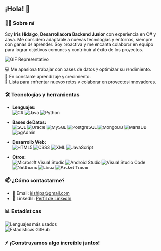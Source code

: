 ## ¡Hola! 👋  

### 👩‍💻 Sobre mí  
Soy **Iris Hidalgo**, **Desarrolladora Backend Junior** con experiencia en C# y Java. Me considero adaptable a nuevas tecnologías y entornos, siempre con ganas de aprender. Soy proactiva y me encanta colaborar en equipo para lograr objetivos comunes y contribuir al éxito de los proyectos.

![GIF Representativo](https://media.giphy.com/media/26tn33aiTi1jkl6H6/giphy.gif)

💻 Me apasiona trabajar con bases de datos y optimizar su rendimiento.  
🌱 En constante aprendizaje y crecimiento.  
🚀 Lista para enfrentar nuevos retos y colaborar en proyectos innovadores.  

### 🛠️ Tecnologías y herramientas  
- **Lenguajes:**  
![C#](https://img.shields.io/badge/-C%23-blue?style=flat&logo=c-sharp) 
![Java](https://img.shields.io/badge/-Java-orange?style=flat&logo=java) 
![Python](https://img.shields.io/badge/-Python-green?style=flat&logo=python)  

- **Bases de Datos:**  
![SQL](https://img.shields.io/badge/-SQL-blue?style=flat&logo=sql) 
![Oracle](https://img.shields.io/badge/-Oracle-darkblue?style=flat&logo=oracle) 
![MySQL](https://img.shields.io/badge/-MySQL-darkblue?style=flat&logo=mysql) 
![PostgreSQL](https://img.shields.io/badge/-PostgreSQL-darkblue?style=flat&logo=postgresql) 
![MongoDB](https://img.shields.io/badge/-MongoDB-darkgreen?style=flat&logo=mongodb) 
![MariaDB](https://img.shields.io/badge/-MariaDB-darkcyan?style=flat&logo=mariadb) 
![pgAdmin](https://img.shields.io/badge/-pgAdmin-lightgrey?style=flat&logo=pgadmin)  

- **Desarrollo Web:**  
![HTML5](https://img.shields.io/badge/-HTML5-darkblue?style=flat&logo=html5) 
![CSS3](https://img.shields.io/badge/-CSS3-darkblue?style=flat&logo=css3) 
![XML](https://img.shields.io/badge/-XML-darkblue?style=flat&logo=xml) 
![JavaScript](https://img.shields.io/badge/-JavaScript-darkgoldenrod?style=flat&logo=javascript)  

- **Otros:**  
![Microsoft Visual Studio](https://img.shields.io/badge/-Visual%20Studio-darkred?style=flat&logo=visualstudio)
![Android Studio](https://img.shields.io/badge/-Android%20Studio-darkgreen?style=flat&logo=androidstudio) 
![Visual Studio Code](https://img.shields.io/badge/-Visual%20Studio%20Code-darkblue?style=flat&logo=visualstudiocode)
![NetBeans](https://img.shields.io/badge/-NetBeans-darkgreen?style=flat&logo=netbeans) 
![Linux](https://img.shields.io/badge/-Linux-darkslategray?style=flat&logo=linux) 
![Packet Tracer](https://img.shields.io/badge/-Packet%20Tracer-darkblue?style=flat&logo=cisco)  

### 📫 ¿Cómo contactarme?  
- 📧 Email: [irishipa@gmail.com](mailto:irishipa@gmail.com)  
- 💼 LinkedIn: [Perfil de LinkedIn](https://www.linkedin.com/in/iris-hidalgo-palomino-a90610291)  

### 📊 Estadísticas  
![Lenguajes más usados](https://github-readme-stats.vercel.app/api/top-langs/?username=TuNombreDeUsuario&layout=compact&theme=dark)  
![Estadísticas GitHub](https://github-readme-stats.vercel.app/api?username=TuNombreDeUsuario&show_icons=true&theme=dark)  

### ⚡ ¡Construyamos algo increíble juntos!  
